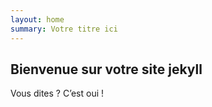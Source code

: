 ```yaml
---
layout: home
summary: Votre titre ici
---
```


## Bienvenue sur votre site jekyll
Vous dites ? C’est oui !